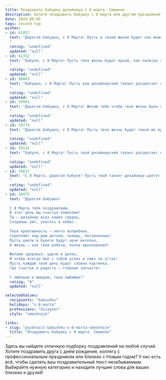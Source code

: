 ```yaml
---
title: Поздравить бабушку дизайнера с 8 марта. Смешное
description: Хотите поздравить бабушку с 8 марта или другим праздником? Наш ИИ создаст незабываемое поздравление, а вы обязательно выделитесь среди других.  
date: 2024-09-05
tags: second tag
wishes:
- id: 61857
  text: "Дорогая бабушка, с 8 Марта! Пусть в твоей жизни будет как можно больше ярких красок, как на твоих дизайнерских шедеврах! Но, пожалуйста, не рисуй  на обоях, а то дедушка опять будет ругаться. 😂
  "
  rating: "undefined"
  updated: "null"
- id: 61352
  text: "Бабуля, с 8 Марта! Пусть твоя жизнь будет яркой, как палитра художника, а вдохновение льется рекой, как самая модная коллекция! Не забывай, что ты самая крутая дизайнерша, даже если иногда вместо красок используешь муку и сахар! 😉
  "
  rating: "undefined"
  updated: "null"
- id: 60843
  text: "Бабушка, с 8 Марта! Пусть ваш дизайнерский талант расцветает ярче, чем палитра самых модных цветов, а креативность бьет ключом, как фонтан из шампанского! 🎉🥂
  "
  rating: "undefined"
  updated: "null"
- id: 59991
  text: "Дорогая бабушка, с 8 Марта! Желаю тебе чтобы твоя жизнь была яркой, как палитра художника, а каждый день - шедевром дизайна! )))
  "
  rating: "undefined"
  updated: "null"
- id: 59774
  text: "Дорогая Бабушка, с 8 Марта! Пусть твоя жизнь будет такой же яркой и стильной, как твоя дизайнерская палитра! 😄🌸  Желаю тебе море вдохновения, чтобы ты снова зажгла свои креативные искры и  создала шедевр \"Интерьера мечты\" в своём любимом доме! 🤗🎨
  "
  rating: "undefined"
  updated: "null"
- id: 59132
  text: "Бабуля, с 8 Марта! Пусть твой дизайнерский талант расцветает еще ярче, чем самые модные весенние цветы!  А уж сколько  \"шедевров\" ты  создала на кухне,  не сосчитать!
  "
  rating: "undefined"
  updated: "null"
- id: 58637
  text: "С 8 Марта, дорогая бабуля! Пусть твой талант дизайнера цветет не хуже весенних цветов, а твоя жизнь станет яркой как модная палитра! 🎨🎉
  "
  rating: "undefined"
  updated: "null"
- id: 38475
  text: "Дорогая бабушка!
  
  С 8 Марта тебя поздравляем,
  В этот день мы счастья пожелаем!
  Ты — дизайнер всех наших сердец,
  Создаешь уют, уносясь в небес.
  
  Твоя креативность — нечто волшебное,
  Скрепляют наш дом детали, знаешь, бесконечные!
  Пусть цветы в букете будут ярче веселья,
  А жизнь — как твои работы, полна вдохновения!
  
  Желаем здоровья, удачи в делах,
  И чтобы всегда был с тобой успех и смех на устах!
  Пусть каждый твой день будет словно картинка,
  Где счастье и радость — главные запчасти!
  
  С любовью и юмором, твои любимые!"
  rating: "0"
  updated: "null"

selectedValues:
  recipients: "babushku"
  holidays: "s-8-marta"
  professions: "dizayner"
  style: "smeshnoje"

links:
- slug: "pozdravit-babushku-s-8-marta-smeshnoje"
  title: "Поздравить бабушку с 8 марта. Смешное"
---
```


Здесь вы найдете отличную подборку поздравлений на любой случай. 
Хотите поздравить друга с днём рождения, коллегу с профессиональным праздником или близких с Новым годом? У нас есть всё, чтобы сделать ваш поздравительный текст незабываемым. Выбирайте нужную категорию и находите лучшие слова для ваших близких и друзей!
